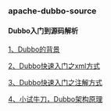 ### apache-dubbo-source
#### Dubbo入门到源码解析
[1、Dubbo的背景
](http://ityoudream.cn/dubbo/dubbo1.html)

[2、Dubbo快速入门之xml方式
](http://ityoudream.cn/dubbo/dubbo2.html)

[3、Dubbo快速入门之注解方式
](http://ityoudream.cn/dubbo/dubbo3.html)

[4、小试牛刀，Dubbo架构原理
](http://ityoudream.cn/dubbo/dubbo4.html)


